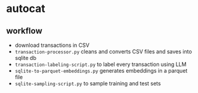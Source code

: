 # autocat

## workflow

- download transactions in CSV
- `transaction-processor.py` cleans and converts CSV files and saves into sqlite db
- `transaction-labeling-script.py` to label every transaction using LLM
- `sqlite-to-parquet-embeddings.py` generates embeddings in a parquet file
- `sqlite-sampling-script.py` to sample training and test sets